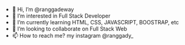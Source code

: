 - 👋 Hi, I’m @ranggadeway
- 👀 I’m interested in Full Stack Developer
- 🌱 I’m currently learning HTML, CSS, JAVASCRIPT, BOOSTRAP, etc
- 💞️ I’m looking to collaborate on Full Stack Web
- 📫 How to reach me? my instagram @ranggady_

<!---
ranggadeway/ranggadeway is a ✨ special ✨ repository because its `README.md` (this file) appears on your GitHub profile.
You can click the Preview link to take a look at your changes.
--->
